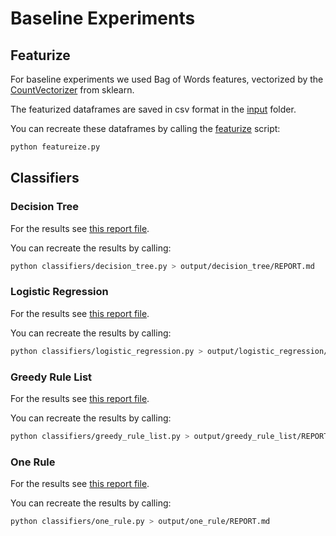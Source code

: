 # Baseline Experiments

## Featurize

For baseline experiments we used Bag of Words features, vectorized by the [CountVectorizer](https://scikit-learn.org/stable/modules/generated/sklearn.feature_extraction.text.CountVectorizer.html) from sklearn.

The featurized dataframes are saved in csv format in the [input](input) folder.

You can recreate these dataframes by calling the [featurize](featurize.py) script:

```bash
python featureize.py
```

## Classifiers

### Decision Tree

For the results see [this report file](output/decision_tree/REPORT.md).

You can recreate the results by calling:

```bash
python classifiers/decision_tree.py > output/decision_tree/REPORT.md
```

### Logistic Regression 

For the results see [this report file](output/logistic_regression/REPORT.md).

You can recreate the results by calling:

```bash
python classifiers/logistic_regression.py > output/logistic_regression/REPORT.md
```

### Greedy Rule List 

For the results see [this report file](output/greedy_rule_list/REPORT.md).

You can recreate the results by calling:

```bash
python classifiers/greedy_rule_list.py > output/greedy_rule_list/REPORT.md
```

### One Rule 

For the results see [this report file](output/one_rule/REPORT.md).

You can recreate the results by calling:

```bash
python classifiers/one_rule.py > output/one_rule/REPORT.md
```
